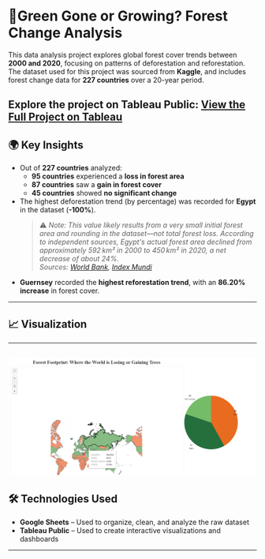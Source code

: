 # 🌳Green Gone or Growing? Forest Change Analysis

This data analysis project explores global forest cover trends between **2000 and 2020**, focusing on patterns of deforestation and reforestation.  
The dataset used for this project was sourced from **Kaggle**, and includes forest change data for **227 countries** over a 20-year period.

 Explore the project on Tableau Public: 
[**View the Full Project on Tableau**](https://public.tableau.com/app/profile/angel.francis7553/viz/ForestAreaTrend/Dashboard1)
---
## 🌍 Key Insights

- Out of **227 countries** analyzed:
  - **95 countries** experienced a **loss in forest area**
  - **87 countries** saw a **gain in forest cover**
  - **45 countries** showed **no significant change**
- The highest deforestation trend (by percentage) was recorded for **Egypt** in the dataset (**-100%**).  
  > ⚠️ *Note: This value likely results from a very small initial forest area and rounding in the dataset—not total forest loss. According to independent sources, Egypt's actual forest area declined from approximately 592 km² in 2000 to 450 km² in 2020, a net decrease of about 24%.*  
  > *Sources: [World Bank](https://data.worldbank.org/indicator/AG.LND.FRST.K2?locations=EG), [Index Mundi](https://www.indexmundi.com/facts/egypt/indicator/AG.LND.FRST.ZS)*
- **Guernsey** recorded the **highest reforestation trend**, with an **86.20% increase** in forest cover.
---
## 📈 Visualization

---
![EV Dashboard](
https://github.com/angel1234-ship-it/Forestation-Trends/blob/main/Screenshot%202025-08-24%20115513.png
)
---

## 🛠️ Technologies Used
- **Google Sheets** – Used to organize, clean, and analyze the raw dataset  
- **Tableau Public** – Used to create interactive visualizations and dashboards
---
